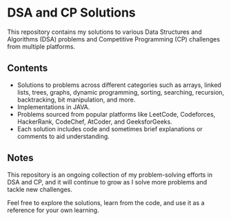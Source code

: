 # DSA and CP Solutions

This repository contains my solutions to various Data Structures and Algorithms (DSA) problems and Competitive Programming (CP) challenges from multiple platforms.

## Contents

- Solutions to problems across different categories such as arrays, linked lists, trees, graphs, dynamic programming, sorting, searching, recursion, backtracking, bit manipulation, and more.
- Implementations in JAVA.
- Problems sourced from popular platforms like LeetCode, Codeforces, HackerRank, CodeChef, AtCoder, and GeeksforGeeks.
- Each solution includes code and sometimes brief explanations or comments to aid understanding.

## Notes

This repository is an ongoing collection of my problem-solving efforts in DSA and CP, and it will continue to grow as I solve more problems and tackle new challenges.

Feel free to explore the solutions, learn from the code, and use it as a reference for your own learning.

